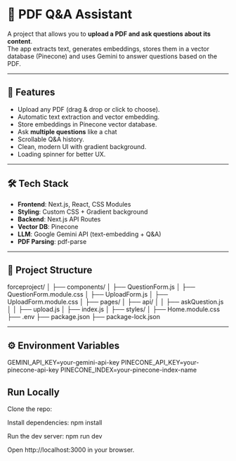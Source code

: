 # 📄 PDF Q&A Assistant

A project that allows you to **upload a PDF and ask questions about its content**.  
The app extracts text, generates embeddings, stores them in a vector database (Pinecone) and uses Gemini to answer questions based on the PDF.

---

## 🚀 Features
- Upload any PDF (drag & drop or click to choose).
- Automatic text extraction and vector embedding.
- Store embeddings in Pinecone vector database.
- Ask **multiple questions** like a chat
- Scrollable Q&A history.
- Clean, modern UI with gradient background.
- Loading spinner for better UX.

---

## 🛠️ Tech Stack
- **Frontend**: Next.js, React, CSS Modules  
- **Styling**: Custom CSS + Gradient background  
- **Backend**: Next.js API Routes  
- **Vector DB**: Pinecone
- **LLM**: Google Gemini API (text-embedding + Q&A)  
- **PDF Parsing**: pdf-parse  

---

## 📂 Project Structure
forceproject/
│
├── components/
│ ├── QuestionForm.js
│ ├── QuestionForm.module.css
│ ├── UploadForm.js
│ ├── UploadForm.module.css
│
├── pages/
│ ├── api/
│ │ ├── askQuestion.js
│ │ ├── upload.js
│ ├── index.js
│
├── styles/
│ ├── Home.module.css
├── .env
├── package.json
├── package-lock.json



---

## ⚙️ Environment Variables

GEMINI_API_KEY=your-gemini-api-key
PINECONE_API_KEY=your-pinecone-api-key
PINECONE_INDEX=your-pinecone-index-name

## Run Locally

Clone the repo:


Install dependencies:
npm install


Run the dev server:
npm run dev


Open http://localhost:3000
 in your browser.
